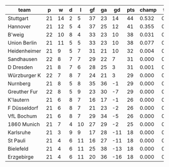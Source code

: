 |     team     | p  | w  | d | l  | gf | ga | gd  | pts | champ | top2  | top3  | top4  |  5-7  | bot4  | bot3  | bot2  |
|--------------|----|----|---|----|----|----|-----|-----|-------|-------|-------|-------|-------|-------|-------|-------|
| Stuttgart    | 21 | 14 | 2 |  5 | 37 | 23 |  14 |  44 | 0.532 | 0.834 | 0.946 | 0.983 | 0.016 | 0.000 | 0.000 | 0.000|
| Hannover     | 21 | 12 | 5 |  4 | 37 | 25 |  12 |  41 | 0.355 | 0.721 | 0.892 | 0.963 | 0.035 | 0.000 | 0.000 | 0.000|
| B'weig       | 22 | 10 | 8 |  4 | 33 | 23 |  10 |  38 | 0.031 | 0.136 | 0.364 | 0.635 | 0.312 | 0.000 | 0.000 | 0.000|
| Union Berlin | 21 | 11 | 5 |  5 | 33 | 23 |  10 |  38 | 0.077 | 0.263 | 0.576 | 0.788 | 0.185 | 0.000 | 0.000 | 0.000|
| Heidenheimer | 21 |  9 | 5 |  7 | 31 | 21 |  10 |  32 | 0.004 | 0.028 | 0.110 | 0.259 | 0.488 | 0.001 | 0.000 | 0.000|
| Sandhausen   | 22 |  8 | 7 |  7 | 29 | 22 |   7 |  31 | 0.000 | 0.005 | 0.033 | 0.102 | 0.434 | 0.005 | 0.002 | 0.001|
| D Dresden    | 21 |  8 | 7 |  6 | 28 | 25 |   3 |  31 | 0.001 | 0.009 | 0.046 | 0.138 | 0.447 | 0.005 | 0.001 | 0.000|
| Würzburger K | 22 |  7 | 8 |  7 | 24 | 21 |   3 |  29 | 0.000 | 0.001 | 0.006 | 0.023 | 0.220 | 0.029 | 0.009 | 0.002|
| Nurnberg     | 21 |  8 | 5 |  8 | 35 | 36 |  -1 |  29 | 0.000 | 0.004 | 0.020 | 0.065 | 0.344 | 0.016 | 0.006 | 0.001|
| Greuther Fur | 22 |  8 | 5 |  9 | 23 | 30 |  -7 |  29 | 0.000 | 0.000 | 0.002 | 0.012 | 0.122 | 0.074 | 0.027 | 0.007|
| K'lautern    | 21 |  6 | 8 |  7 | 16 | 17 |  -1 |  26 | 0.000 | 0.000 | 0.003 | 0.012 | 0.116 | 0.083 | 0.031 | 0.009|
| F Düsseldorf | 21 |  6 | 8 |  7 | 21 | 23 |  -2 |  26 | 0.000 | 0.000 | 0.002 | 0.008 | 0.100 | 0.106 | 0.043 | 0.012|
| VfL Bochum   | 21 |  6 | 8 |  7 | 29 | 34 |  -5 |  26 | 0.000 | 0.000 | 0.002 | 0.009 | 0.108 | 0.103 | 0.040 | 0.014|
| 1860 Munich  | 21 |  7 | 4 | 10 | 27 | 29 |  -2 |  25 | 0.000 | 0.000 | 0.001 | 0.005 | 0.070 | 0.154 | 0.064 | 0.022|
| Karlsruhe    | 21 |  3 | 9 |  9 | 17 | 28 | -11 |  18 | 0.000 | 0.000 | 0.000 | 0.000 | 0.001 | 0.880 | 0.731 | 0.513|
| St Pauli     | 21 |  4 | 6 | 11 | 16 | 27 | -11 |  18 | 0.000 | 0.000 | 0.000 | 0.000 | 0.001 | 0.818 | 0.631 | 0.414|
| Bielefeld    | 21 |  4 | 6 | 11 | 25 | 38 | -13 |  18 | 0.000 | 0.000 | 0.000 | 0.000 | 0.001 | 0.867 | 0.713 | 0.506|
| Erzgebirge   | 21 |  4 | 6 | 11 | 20 | 36 | -16 |  18 | 0.000 | 0.000 | 0.000 | 0.000 | 0.000 | 0.859 | 0.703 | 0.500|

